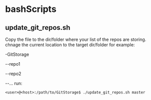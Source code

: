 # bashScripts
## update_git_repos.sh
Copy the file to the dir/folder where your list of the repos are storing.
chnage the current location to the target dir/folder
for example:

-GitStorage

--repo1

--repo2

--...
run:
```
<user>@<host>:/path/to/GitStorage$ ./update_git_repos.sh master
```
